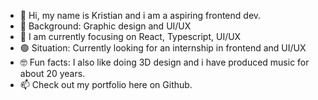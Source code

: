 - 👋 Hi, my name is Kristian and i am a aspiring frontend dev.
- 💾 Background: Graphic design and UI/UX
- 🚀 I am currently focusing on React, Typescript, UI/UX
- 🟢 Situation: Currently looking for an internship in frontend and UI/UX
- 🤓 Fun facts: I also like doing 3D design and i have produced music for about 20 years.
- 📫 Check out my portfolio here on Github.

